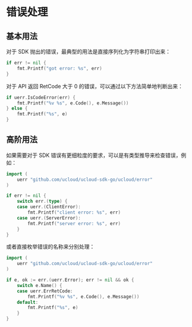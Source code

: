 # 错误处理

## 基本用法

对于 SDK 抛出的错误，最典型的用法是直接序列化为字符串打印出来：

```go
if err != nil {
    fmt.Printf("got error: %s", err)
}
```

对于 API 返回 RetCode 大于 0 的错误，可以通过以下方法简单地判断出来：

```go
if uerr.IsCodeError(err) {
    fmt.Printf("%v %s", e.Code(), e.Message())
} else {
    fmt.Printf("%s", e)
}
```

## 高阶用法

如果需要对于 SDK 错误有更细粒度的要求，可以是有类型推导来检查错误，例如：

```go
import (
    uerr "github.com/ucloud/ucloud-sdk-go/ucloud/error"
)

if err != nil {
    switch err.(type) {
    case uerr.(ClientError):
        fmt.Printf("client error: %s", err)
    case uerr.(ServerError):
        fmt.Printf("server error: %s", err)
    }
}
```

或者直接枚举错误的名称来分别处理：

```go
import (
    uerr "github.com/ucloud/ucloud-sdk-go/ucloud/error"
)

if e, ok := err.(uerr.Error); err != nil && ok {
    switch e.Name() {
    case uerr.ErrRetCode:
        fmt.Printf("%v %s", e.Code(), e.Message())
    default:
        fmt.Printf("%s", e)
    }
}
```
